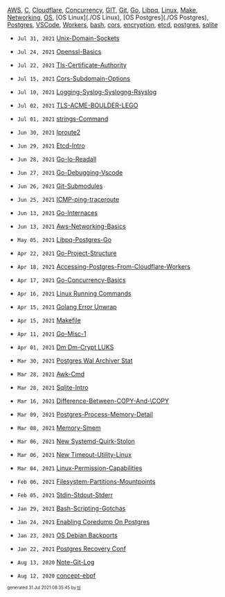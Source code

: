 [AWS](./AWS), [C](./C), [Cloudflare](./Cloudflare), [Concurrency](./Concurrency), [GIT](./GIT), [Git](./Git), [Go](./Go), [Libpq](./Libpq), [Linux](./Linux), [Make](./Make), [Networking](./Networking), [OS](./OS), [OS Linux](./OS Linux), [OS Postgres](./OS Postgres), [Postgres](./Postgres), [VSCode](./VSCode), [Workers](./Workers), [bash](./bash), [cors](./cors), [encryption](./encryption), [etcd](./etcd), [postgres](./postgres), [sqlite](./sqlite)

* <code>Jul 31, 2021</code> [Unix-Domain-Sockets](2021-07-31T08-33-41-unix-domain-sockets.md)
* <code>Jul 24, 2021</code> [Openssl-Basics](2021-07-24T23-03-38-openssl-basics.md)
* <code>Jul 22, 2021</code> [Tls-Certificate-Authority](2021-07-22T23-25-13-tls-certificate-authority.md)
* <code>Jul 15, 2021</code> [Cors-Subdomain-Options](2021-07-15T00-08-24-cors-subdomain-options.md)
* <code>Jul 10, 2021</code> [Logging-Syslog-Syslogng-Rsyslog](2021-07-10T08-01-45-logging-syslog-syslogng-rsyslog.md)
* <code>Jul 02, 2021</code> [TLS-ACME-BOULDER-LEGO](2021-07-02T20-54-02-tls-acme-boulder-lego.md)
* <code>Jul 01, 2021</code> [strings-Command](2021-07-01T20-03-02-strings-command.md)

* <code>Jun 30, 2021</code> [Iproute2](2021-06-30T22-19-01-iproute2.md)
* <code>Jun 29, 2021</code> [Etcd-Intro](2021-06-29T21-30-32-etcd-intro.md)
* <code>Jun 28, 2021</code> [Go-Io-Readall](2021-06-28T21-34-12-go-io-readall.md)
* <code>Jun 27, 2021</code> [Go-Debugging-Vscode](2021-06-27T20-52-11-go-debugging-vscode.md)
* <code>Jun 26, 2021</code> [Git-Submodules](2021-06-26T21-03-38-git-submodules.md)
* <code>Jun 25, 2021</code> [ICMP-ping-traceroute](2021-06-25T08-50-54-icmp-ping-traceroute.md)
* <code>Jun 13, 2021</code> [Go-Internaces](2021-06-13T00-57-54-go-internaces.md)
* <code>Jun 13, 2021</code> [Aws-Networking-Basics](2021-06-13T00-16-29-aws-networking-basics.md)

* <code>May 05, 2021</code> [Libpq-Postgres-Go](2021-05-05T17-15-06-libpq-postgres-go.md)

* <code>Apr 22, 2021</code> [Go-Project-Structure](2021-04-22T10-43-37-go-project-structure.md)
* <code>Apr 18, 2021</code> [Accessing-Postgres-From-Cloudflare-Workers](2021-04-18T20-44-40-accessing-postgres-from-cloudflare-workers.md)
* <code>Apr 17, 2021</code> [Go-Concurrency-Basics](2021-04-17T09-07-11-go-concurrency-basics.md)
* <code>Apr 16, 2021</code> [Linux Running Commands](2021-04-16T17-11-30-linux-running-commands.md)
* <code>Apr 15, 2021</code> [Golang Error Unwrap](2021-04-15T20-03-55-golang-error-unwrap.md)
* <code>Apr 15, 2021</code> [Makefile](2021-04-15T10-02-48-makefile.md)
* <code>Apr 11, 2021</code> [Go-Misc-1](2021-04-11T21-06-05-go-misc-1.md)
* <code>Apr 01, 2021</code> [Dm Dm-Crypt LUKS](2021-04-01T10-13-55-dm-dm-crypt-luks.md)

* <code>Mar 30, 2021</code> [Postgres Wal Archiver Stat](2021-03-30T17-12-45-postgres-wal-archiver-stat.md)
* <code>Mar 28, 2021</code> [Awk-Cmd](2021-03-28T15-55-03-awk-cmd.md)
* <code>Mar 28, 2021</code> [Sqlite-Intro](2021-03-28T09-12-38-sqlite-intro.md)
* <code>Mar 16, 2021</code> [Difference-Between-COPY-And-\COPY](2021-03-16T22-01-30-difference-between-copy-and-copy.md)
* <code>Mar 09, 2021</code> [Postgres-Process-Memory-Detail](2021-03-09T23-05-38-postgres-process-memory-detail.md)
* <code>Mar 08, 2021</code> [Memory-Smem](2021-03-08T23-13-52-memory-smem.md)
* <code>Mar 06, 2021</code> [New Systemd-Quirk-Stolon](2021-03-06T01-29-30-new-systemd-quirk-stolon.md)
* <code>Mar 06, 2021</code> [New Timeout-Utility-Linux](2021-03-06T01-02-42-new-timeout-utility-linux.md)
* <code>Mar 04, 2021</code> [Linux-Permission-Capabilities](2021-03-04T18-14-43-linux-permission-capabilities.md)

* <code>Feb 06, 2021</code> [Filesystem-Partitions-Mountpoints](2021-02-06T09-45-11-filesystem-partitions-mountpoints.md)
* <code>Feb 05, 2021</code> [Stdin-Stdout-Stderr](2021-02-05T21-08-33-stdin-stdout-stderr.md)

* <code>Jan 29, 2021</code> [Bash-Scripting-Gotchas](2021-01-29T20-27-11-bash-scripting-gotchas.md)
* <code>Jan 24, 2021</code> [Enabling Coredump On Postgres](2021-01-24T23-13-37-enabling-coredump-on-postgres.md)
* <code>Jan 23, 2021</code> [OS Debian Backports](2021-01-23T19-23-55-os-debian-backports.md)
* <code>Jan 22, 2021</code> [Postgres Recovery Conf](2021-01-22T16-59-56-postgres-recovery-conf.md)

* <code>Aug 13, 2020</code> [Note-Git-Log](2020-08-13T14-39-44-note-git-log.md)
* <code>Aug 12, 2020</code> [concept-ebpf](2020-08-12T18-53-32-concept-ebpf.md)


<sup><sub>generated 31 Jul 2021 08:35:45 by <a href='https://github.com/senorprogrammer/til'>til</a></sub></sup>
